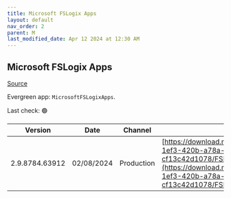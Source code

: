 ```yaml
---
title: Microsoft FSLogix Apps
layout: default
nav_order: 2
parent: M
last_modified_date: Apr 12 2024 at 12:30 AM
---
```


## Microsoft FSLogix Apps

[Source](https://docs.microsoft.com/fslogix/)

Evergreen app: `MicrosoftFSLogixApps`. 

Last check: 🟢

| Version        | Date       | Channel    | URI                                                                                                                                                                                                                                      |
| -------------- | ---------- | ---------- | ---------------------------------------------------------------------------------------------------------------------------------------------------------------------------------------------------------------------------------------- |
| 2.9.8784.63912 | 02/08/2024 | Production | [https://download.microsoft.com/download/1/7/1/17134492-1ef3-420b-a78a-cf13c42d1078/FSLogix_Apps_2.9.8784.63912.zip](https://download.microsoft.com/download/1/7/1/17134492-1ef3-420b-a78a-cf13c42d1078/FSLogix_Apps_2.9.8784.63912.zip) |
